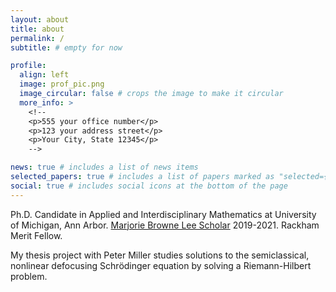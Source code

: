 ```yaml
---
layout: about
title: about
permalink: /
subtitle: # empty for now

profile:
  align: left
  image: prof_pic.png
  image_circular: false # crops the image to make it circular
  more_info: >
    <!--
    <p>555 your office number</p>
    <p>123 your address street</p>
    <p>Your City, State 12345</p>
    -->

news: true # includes a list of news items
selected_papers: true # includes a list of papers marked as "selected={true}"
social: true # includes social icons at the bottom of the page
---
```


Ph.D. Candidate in Applied and Interdisciplinary Mathematics at University of Michigan, Ann Arbor. <a href="https://lsa.umich.edu/math/graduates/GraduateStudentHandbook/the-marjorie-lee-browne-scholars-program.html">Marjorie Browne Lee Scholar</a> 2019-2021. Rackham Merit Fellow.

My thesis project with Peter Miller studies solutions to the semiclassical, nonlinear defocusing Schr&ouml;dinger equation by solving a Riemann-Hilbert problem. 

